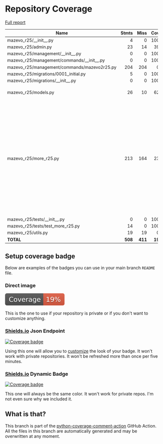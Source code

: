 # Repository Coverage

[Full report](https://htmlpreview.github.io/?https://github.com/uw-asa/django-mazevo-r25/blob/python-coverage-comment-action-data/htmlcov/index.html)

| Name                                            |    Stmts |     Miss |   Cover |   Missing |
|------------------------------------------------ | -------: | -------: | ------: | --------: |
| mazevo\_r25/\_\_init\_\_.py                     |        4 |        0 |    100% |           |
| mazevo\_r25/admin.py                            |       23 |       14 |     39% |      9-30 |
| mazevo\_r25/management/\_\_init\_\_.py          |        0 |        0 |    100% |           |
| mazevo\_r25/management/commands/\_\_init\_\_.py |        0 |        0 |    100% |           |
| mazevo\_r25/management/commands/mazevo2r25.py   |      204 |      204 |      0% |     1-436 |
| mazevo\_r25/migrations/0001\_initial.py         |        5 |        0 |    100% |           |
| mazevo\_r25/migrations/\_\_init\_\_.py          |        0 |        0 |    100% |           |
| mazevo\_r25/models.py                           |       26 |       10 |     62% |15-18, 22, 30, 34-37 |
| mazevo\_r25/more\_r25.py                        |      213 |      164 |     23% |18, 55-59, 62, 89-94, 97, 118-137, 141-146, 158-206, 217-239, 255-280, 295-309, 323-333, 350-457, 468-472 |
| mazevo\_r25/tests/\_\_init\_\_.py               |        0 |        0 |    100% |           |
| mazevo\_r25/tests/test\_more\_r25.py            |       14 |        0 |    100% |           |
| mazevo\_r25/utils.py                            |       19 |       19 |      0% |      1-31 |
|                                       **TOTAL** |  **508** |  **411** | **19%** |           |


## Setup coverage badge

Below are examples of the badges you can use in your main branch `README` file.

### Direct image

[![Coverage badge](https://raw.githubusercontent.com/uw-asa/django-mazevo-r25/python-coverage-comment-action-data/badge.svg)](https://htmlpreview.github.io/?https://github.com/uw-asa/django-mazevo-r25/blob/python-coverage-comment-action-data/htmlcov/index.html)

This is the one to use if your repository is private or if you don't want to customize anything.

### [Shields.io](https://shields.io) Json Endpoint

[![Coverage badge](https://img.shields.io/endpoint?url=https://raw.githubusercontent.com/uw-asa/django-mazevo-r25/python-coverage-comment-action-data/endpoint.json)](https://htmlpreview.github.io/?https://github.com/uw-asa/django-mazevo-r25/blob/python-coverage-comment-action-data/htmlcov/index.html)

Using this one will allow you to [customize](https://shields.io/endpoint) the look of your badge.
It won't work with private repositories. It won't be refreshed more than once per five minutes.

### [Shields.io](https://shields.io) Dynamic Badge

[![Coverage badge](https://img.shields.io/badge/dynamic/json?color=brightgreen&label=coverage&query=%24.message&url=https%3A%2F%2Fraw.githubusercontent.com%2Fuw-asa%2Fdjango-mazevo-r25%2Fpython-coverage-comment-action-data%2Fendpoint.json)](https://htmlpreview.github.io/?https://github.com/uw-asa/django-mazevo-r25/blob/python-coverage-comment-action-data/htmlcov/index.html)

This one will always be the same color. It won't work for private repos. I'm not even sure why we included it.

## What is that?

This branch is part of the
[python-coverage-comment-action](https://github.com/marketplace/actions/python-coverage-comment)
GitHub Action. All the files in this branch are automatically generated and may be
overwritten at any moment.